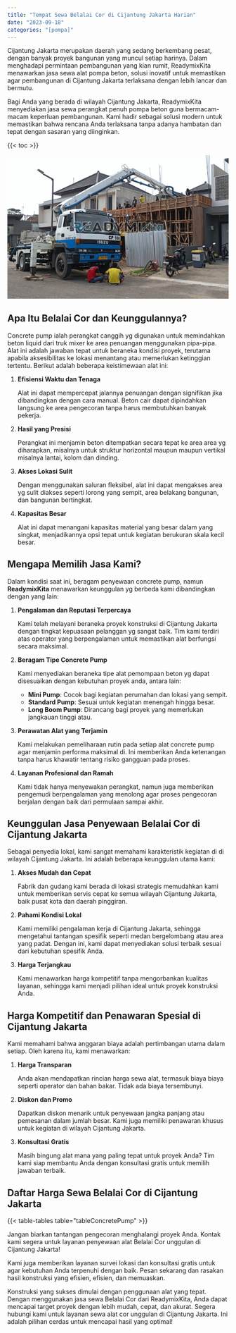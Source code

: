 ```yaml
---
title: "Tempat Sewa Belalai Cor di Cijantung Jakarta Harian"
date: "2023-09-18"
categories: "[pompa]"
---
```


Cijantung Jakarta merupakan daerah yang sedang berkembang pesat, dengan banyak proyek bangunan yang muncul setiap harinya. Dalam menghadapi permintaan pembangunan yang kian rumit, ReadymixKita menawarkan jasa sewa alat pompa beton, solusi inovatif untuk memastikan agar pembangunan di Cijantung Jakarta terlaksana dengan lebih lancar dan bermutu.

Bagi Anda yang berada di wilayah Cijantung Jakarta, ReadymixKita menyediakan jasa sewa perangkat penuh pompa beton guna bermacam-macam keperluan pembangunan. Kami hadir sebagai solusi modern untuk memastikan bahwa rencana Anda terlaksana tanpa adanya hambatan dan tepat dengan sasaran yang diinginkan.

{{< toc >}}

![Tempat Sewa Belalai Cor di Cijantung Jakarta Harian](/images/pompa/sewa-pompa-02.jpg)

## Apa Itu Belalai Cor dan Keunggulannya?

Concrete pump ialah perangkat canggih yg digunakan untuk memindahkan beton liquid dari truk mixer ke area penuangan menggunakan pipa-pipa. Alat ini adalah jawaban tepat untuk beraneka kondisi proyek, terutama apabila aksesibilitas ke lokasi menantang atau memerlukan ketinggian tertentu. Berikut adalah beberapa keistimewaan alat ini:

1. **Efisiensi Waktu dan Tenaga**

   Alat ini dapat mempercepat jalannya penuangan dengan signifikan jika dibandingkan dengan cara manual. Beton cair dapat dipindahkan langsung ke area pengecoran tanpa harus membutuhkan banyak pekerja.

2. **Hasil yang Presisi**

   Perangkat ini menjamin beton ditempatkan secara tepat ke area area yg diharapkan, misalnya untuk struktur horizontal maupun maupun vertikal misalnya lantai, kolom dan dinding.

3. **Akses Lokasi Sulit**

   Dengan menggunakan saluran fleksibel, alat ini dapat mengakses area yg sulit diakses seperti lorong yang sempit, area belakang bangunan, dan bangunan bertingkat.

4. **Kapasitas Besar**

   Alat ini dapat menangani kapasitas material yang besar dalam yang singkat, menjadikannya opsi tepat untuk kegiatan berukuran skala kecil besar.

## Mengapa Memilih Jasa Kami?

Dalam kondisi saat ini, beragam penyewaan concrete pump, namun **ReadymixKita** menawarkan keunggulan yg berbeda kami dibandingkan dengan yang lain:

1. **Pengalaman dan Reputasi Terpercaya**

   Kami telah melayani beraneka proyek konstruksi di Cijantung Jakarta dengan tingkat kepuasaan pelanggan yg sangat baik. Tim kami terdiri atas operator yang berpengalaman untuk memastikan alat berfungsi secara maksimal.

2. **Beragam Tipe Concrete Pump**

   Kami menyediakan beraneka tipe alat pemompaan beton yg dapat disesuaikan dengan kebutuhan proyek anda, antara lain:
   - **Mini Pump**: Cocok bagi kegiatan perumahan dan lokasi yang sempit.
   - **Standard Pump**: Sesuai untuk kegiatan menengah hingga besar.
   - **Long Boom Pump**: Dirancang bagi proyek yang memerlukan jangkauan tinggi atau.

3. **Perawatan Alat yang Terjamin**

   Kami melakukan pemeliharaan rutin pada setiap alat concrete pump agar menjamin performa maksimal di. Ini memberikan Anda ketenangan tanpa harus khawatir tentang risiko gangguan pada proses.

4. **Layanan Profesional dan Ramah**

   Kami tidak hanya menyewakan perangkat, namun juga memberikan pengemudi berpengalaman yang menolong agar proses pengecoran berjalan dengan baik dari permulaan sampai akhir.

## Keunggulan Jasa Penyewaan Belalai Cor di Cijantung Jakarta

Sebagai penyedia lokal, kami sangat memahami karakteristik kegiatan di di wilayah Cijantung Jakarta. Ini adalah beberapa keunggulan utama kami:

1. **Akses Mudah dan Cepat**

   Fabrik dan gudang kami berada di lokasi strategis memudahkan kami untuk memberikan servis cepat ke semua wilayah Cijantung Jakarta, baik pusat kota dan daerah pinggiran.

2. **Pahami Kondisi Lokal**

   Kami memiliki pengalaman kerja di Cijantung Jakarta, sehingga mengetahui tantangan spesifik seperti medan bergelombang atau area yang padat. Dengan ini, kami dapat menyediakan solusi terbaik sesuai dari kebutuhan spesifik Anda.

3. **Harga Terjangkau**

   Kami menawarkan harga kompetitif tanpa mengorbankan kualitas layanan, sehingga kami menjadi pilihan ideal untuk proyek konstruksi Anda.

## Harga Kompetitif dan Penawaran Spesial di Cijantung Jakarta

Kami memahami bahwa anggaran biaya adalah pertimbangan utama dalam setiap. Oleh karena itu, kami menawarkan:

1. **Harga Transparan**

   Anda akan mendapatkan rincian harga sewa alat, termasuk biaya biaya seperti operator dan bahan bakar. Tidak ada biaya tersembunyi.

2. **Diskon dan Promo**

   Dapatkan diskon menarik untuk penyewaan jangka panjang atau pemesanan dalam jumlah besar. Kami juga memiliki penawaran khusus untuk kegiatan di wilayah Cijantung Jakarta.

3. **Konsultasi Gratis**

   Masih bingung alat mana yang paling tepat untuk proyek Anda? Tim kami siap membantu Anda dengan konsultasi gratis untuk memilih jawaban terbaik.

## Daftar Harga Sewa Belalai Cor di Cijantung Jakarta

{{< table-tables table="tableConcretePump" >}}

Jangan biarkan tantangan pengecoran menghalangi proyek Anda. Kontak kami segera untuk layanan penyewaan alat Belalai Cor unggulan di Cijantung Jakarta!

Kami juga memberikan layanan survei lokasi dan konsultasi gratis untuk agar kebutuhan Anda terpenuhi dengan baik. Pesan sekarang dan rasakan hasil konstruksi yang efisien, efisien, dan memuaskan.

Konstruksi yang sukses dimulai dengan penggunaan alat yang tepat. Dengan menggunakan jasa sewa Belalai Cor dari ReadymixKita, Anda dapat mencapai target proyek dengan lebih mudah, cepat, dan akurat. Segera hubungi kami untuk layanan sewa alat cor unggulan di Cijantung Jakarta. Ini adalah pilihan cerdas untuk mencapai hasil yang optimal!
